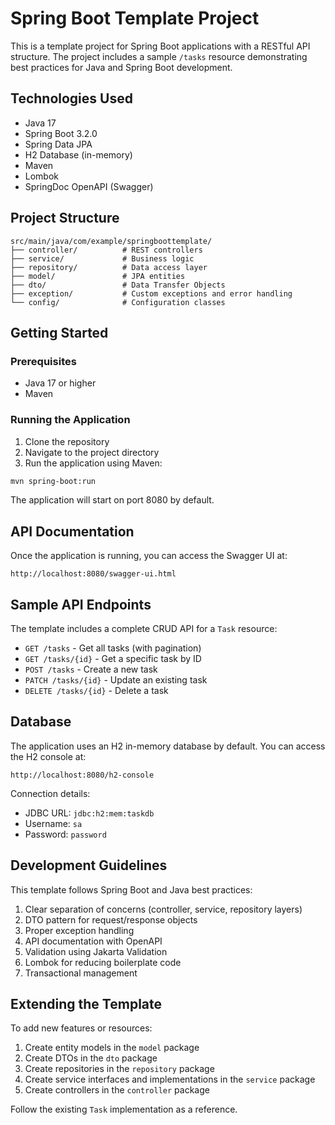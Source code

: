 # Spring Boot Template Project

This is a template project for Spring Boot applications with a RESTful API structure. The project includes a sample `/tasks` resource demonstrating best practices for Java and Spring Boot development.

## Technologies Used

- Java 17
- Spring Boot 3.2.0
- Spring Data JPA
- H2 Database (in-memory)
- Maven
- Lombok
- SpringDoc OpenAPI (Swagger)

## Project Structure

```
src/main/java/com/example/springboottemplate/
├── controller/          # REST controllers
├── service/             # Business logic
├── repository/          # Data access layer
├── model/               # JPA entities
├── dto/                 # Data Transfer Objects
├── exception/           # Custom exceptions and error handling
└── config/              # Configuration classes
```

## Getting Started

### Prerequisites

- Java 17 or higher
- Maven

### Running the Application

1. Clone the repository
2. Navigate to the project directory
3. Run the application using Maven:

```bash
mvn spring-boot:run
```

The application will start on port 8080 by default.

## API Documentation

Once the application is running, you can access the Swagger UI at:

```
http://localhost:8080/swagger-ui.html
```

## Sample API Endpoints

The template includes a complete CRUD API for a `Task` resource:

- `GET /tasks` - Get all tasks (with pagination)
- `GET /tasks/{id}` - Get a specific task by ID
- `POST /tasks` - Create a new task
- `PATCH /tasks/{id}` - Update an existing task
- `DELETE /tasks/{id}` - Delete a task

## Database

The application uses an H2 in-memory database by default. You can access the H2 console at:

```
http://localhost:8080/h2-console
```

Connection details:
- JDBC URL: `jdbc:h2:mem:taskdb`
- Username: `sa`
- Password: `password`

## Development Guidelines

This template follows Spring Boot and Java best practices:

1. Clear separation of concerns (controller, service, repository layers)
2. DTO pattern for request/response objects
3. Proper exception handling
4. API documentation with OpenAPI
5. Validation using Jakarta Validation
6. Lombok for reducing boilerplate code
7. Transactional management

## Extending the Template

To add new features or resources:

1. Create entity models in the `model` package
2. Create DTOs in the `dto` package
3. Create repositories in the `repository` package
4. Create service interfaces and implementations in the `service` package
5. Create controllers in the `controller` package

Follow the existing `Task` implementation as a reference.
